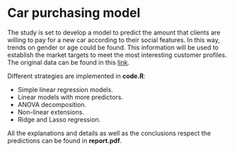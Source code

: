 # Car purchasing model

The study is set to develop a model to predict the amount that clients are willing to pay for a new car according to their social features. In this way, trends on gender or age could be found. This information will be used to establish the market targets to meet the most interesting customer profiles. The original data can be found in this [link](https://www.kaggle.com/datasets/dev0914sharma/car-purchasing-model).

Different strategies are implemented in **code.R**:

* Simple linear regression models.
* Linear models with more predictors.
* ANOVA decomposition.
* Non-linear extensions.
* Ridge and Lasso regression.

All the explanations and details as well as the conclusions respect the predictions can be found in **report.pdf**.





